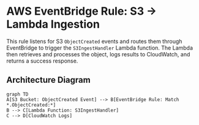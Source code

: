 # AWS EventBridge Rule: S3 → Lambda Ingestion

This rule listens for S3 `ObjectCreated` events and routes them through EventBridge to trigger the `S3IngestHandler` Lambda function. The Lambda then retrieves and processes the object, logs results to CloudWatch, and returns a success response.

## Architecture Diagram

```mermaid
graph TD
A[S3 Bucket: ObjectCreated Event] --> B[EventBridge Rule: Match *.ObjectCreated:*]
B --> C[Lambda Function: S3IngestHandler]
C --> D[CloudWatch Logs]
